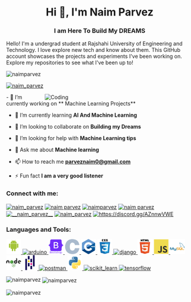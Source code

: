 <h1 align="center">Hi 👋, I'm Naim Parvez</h1>
<h3 align="center">I am Here To Build My DREAMS</h3>
<p>Hello! I'm a undergrad student at Rajshahi University of Engineering and Technology. I love explore new tech and know about them. This GitHub account showcases the projects and experiments I've been working on. Explore my repositories to see what I've been up to!</p>

<p align="left"> <img src="https://komarev.com/ghpvc/?username=naimparvez&label=Profile%20views&color=0e75b6&style=flat" alt="naimparvez" /> </p>

<p align="left"> <a href="https://twitter.com/naim_parvez" target="blank"><img src="https://img.shields.io/twitter/follow/naim_parvez?logo=twitter&style=for-the-badge" alt="naim_parvez" /></a> </p>
<img align="right" alt="Coding" width="400" src="https://cdn.dribbble.com/users/1162077/screenshots/3848914/programmer.gif">
- 🔭 I’m currently working on ** Machine Learning Projects**

- 🌱 I’m currently learning **AI And Machine Learning**

- 👯 I’m looking to collaborate on **Building my Dreams**

- 🤝 I’m looking for help with **Machine Learning tips**

- 💬 Ask me about **Machine learning**

- 📫 How to reach me **parveznaim0@gmail.com**

- ⚡ Fun fact **I am a very good listener**

<h3 align="left">Connect with me:</h3>
<p align="left">
<a href="https://twitter.com/Naim__Parvez" target="blank"><img align="center" src="https://raw.githubusercontent.com/rahuldkjain/github-profile-readme-generator/master/src/images/icons/Social/twitter.svg" alt="naim_parvez" height="30" width="40" /></a>
<a href="https://linkedin.com/in/Naim Parvez" target="blank"><img align="center" src="https://raw.githubusercontent.com/rahuldkjain/github-profile-readme-generator/master/src/images/icons/Social/linked-in-alt.svg" alt="naim parvez" height="30" width="40" /></a>
<a href="https://kaggle.com/naimparvez" target="blank"><img align="center" src="https://raw.githubusercontent.com/rahuldkjain/github-profile-readme-generator/master/src/images/icons/Social/kaggle.svg" alt="naimparvez" height="30" width="40" /></a>
<a href="https://www.facebook.com/naim.parvez.353?mibextid=ZbWKwL" target="blank"><img align="center" src="https://raw.githubusercontent.com/rahuldkjain/github-profile-readme-generator/master/src/images/icons/Social/facebook.svg" alt="naim parvez" height="30" width="40" /></a>
<a href="https://instagram.com/__naim_parvez__" target="blank"><img align="center" src="https://raw.githubusercontent.com/rahuldkjain/github-profile-readme-generator/master/src/images/icons/Social/instagram.svg" alt="__naim_parvez__" height="30" width="40" /></a>
<a href="https://codeforces.com/profile/naim_parvez" target="blank"><img align="center" src="https://raw.githubusercontent.com/rahuldkjain/github-profile-readme-generator/master/src/images/icons/Social/codeforces.svg" alt="naim_parvez" height="30" width="40" /></a>
<a href="https://discord.gg/https://discord.gg/AZnnwVWE" target="blank"><img align="center" src="https://raw.githubusercontent.com/rahuldkjain/github-profile-readme-generator/master/src/images/icons/Social/discord.svg" alt="https://discord.gg/AZnnwVWE" height="30" width="40" /></a>
</p>

<h3 align="left">Languages and Tools:</h3>
<p align="left"> <a href="https://developer.android.com" target="_blank" rel="noreferrer"> <img src="https://raw.githubusercontent.com/devicons/devicon/master/icons/android/android-original-wordmark.svg" alt="android" width="40" height="40"/> </a> <a href="https://www.arduino.cc/" target="_blank" rel="noreferrer"> <img src="https://cdn.worldvectorlogo.com/logos/arduino-1.svg" alt="arduino" width="40" height="40"/> </a> <a href="https://getbootstrap.com" target="_blank" rel="noreferrer"> <img src="https://raw.githubusercontent.com/devicons/devicon/master/icons/bootstrap/bootstrap-plain-wordmark.svg" alt="bootstrap" width="40" height="40"/> </a> <a href="https://www.cprogramming.com/" target="_blank" rel="noreferrer"> <img src="https://raw.githubusercontent.com/devicons/devicon/master/icons/c/c-original.svg" alt="c" width="40" height="40"/> </a> <a href="https://www.w3schools.com/cpp/" target="_blank" rel="noreferrer"> <img src="https://raw.githubusercontent.com/devicons/devicon/master/icons/cplusplus/cplusplus-original.svg" alt="cplusplus" width="40" height="40"/> </a> <a href="https://www.w3schools.com/css/" target="_blank" rel="noreferrer"> <img src="https://raw.githubusercontent.com/devicons/devicon/master/icons/css3/css3-original-wordmark.svg" alt="css3" width="40" height="40"/> </a> <a href="https://www.djangoproject.com/" target="_blank" rel="noreferrer"> <img src="https://cdn.worldvectorlogo.com/logos/django.svg" alt="django" width="40" height="40"/> </a> <a href="https://www.w3.org/html/" target="_blank" rel="noreferrer"> <img src="https://raw.githubusercontent.com/devicons/devicon/master/icons/html5/html5-original-wordmark.svg" alt="html5" width="40" height="40"/> </a> <a href="https://developer.mozilla.org/en-US/docs/Web/JavaScript" target="_blank" rel="noreferrer"> <img src="https://raw.githubusercontent.com/devicons/devicon/master/icons/javascript/javascript-original.svg" alt="javascript" width="40" height="40"/> </a> <a href="https://www.mysql.com/" target="_blank" rel="noreferrer"> <img src="https://raw.githubusercontent.com/devicons/devicon/master/icons/mysql/mysql-original-wordmark.svg" alt="mysql" width="40" height="40"/> </a> <a href="https://nodejs.org" target="_blank" rel="noreferrer"> <img src="https://raw.githubusercontent.com/devicons/devicon/master/icons/nodejs/nodejs-original-wordmark.svg" alt="nodejs" width="40" height="40"/> </a> <a href="https://pandas.pydata.org/" target="_blank" rel="noreferrer"> <img src="https://raw.githubusercontent.com/devicons/devicon/2ae2a900d2f041da66e950e4d48052658d850630/icons/pandas/pandas-original.svg" alt="pandas" width="40" height="40"/> </a> <a href="https://postman.com" target="_blank" rel="noreferrer"> <img src="https://www.vectorlogo.zone/logos/getpostman/getpostman-icon.svg" alt="postman" width="40" height="40"/> </a> <a href="https://www.python.org" target="_blank" rel="noreferrer"> <img src="https://raw.githubusercontent.com/devicons/devicon/master/icons/python/python-original.svg" alt="python" width="40" height="40"/> </a> <a href="https://scikit-learn.org/" target="_blank" rel="noreferrer"> <img src="https://upload.wikimedia.org/wikipedia/commons/0/05/Scikit_learn_logo_small.svg" alt="scikit_learn" width="40" height="40"/> </a> <a href="https://www.tensorflow.org" target="_blank" rel="noreferrer"> <img src="https://www.vectorlogo.zone/logos/tensorflow/tensorflow-icon.svg" alt="tensorflow" width="40" height="40"/> </a> </p>

<p><img align="left" src="https://github-readme-stats.vercel.app/api/top-langs?username=naimparvez&show_icons=true&locale=en&layout=compact" alt="naimparvez" /></p>

<p>&nbsp;<img align="center" src="https://github-readme-stats.vercel.app/api?username=naimparvez&show_icons=true&locale=en" alt="naimparvez" /></p>

<p><img align="center" src="https://github-readme-streak-stats.herokuapp.com/?user=naimparvez&" alt="naimparvez" /></p>
